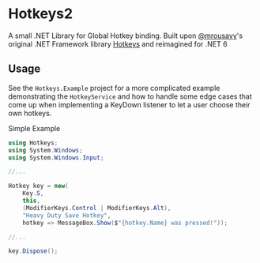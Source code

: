 # Hotkeys2
A small .NET Library for Global Hotkey binding. Built upon [@mrousavy](https://github.com/mrousavy)'s original .NET Framework library [Hotkeys](https://github.com/mrousavy/Hotkeys) and reimagined for .NET 6

## Usage

See the `Hotkeys.Example` project for a more complicated example demonstrating the `HotkeyService` and how to handle some edge cases that come up when implementing a KeyDown listener to let a user choose their own hotkeys.

Simple Example
```cs
using Hotkeys;
using System.Windows;
using System.Windows.Input;

//...

Hotkey key = new(
    Key.S,
    this,
    (ModifierKeys.Control | ModifierKeys.Alt),
    "Heavy Duty Save Hotkey",
    hotkey => MessageBox.Show($"{hotkey.Name} was pressed!"));

//...

key.Dispose();
```
